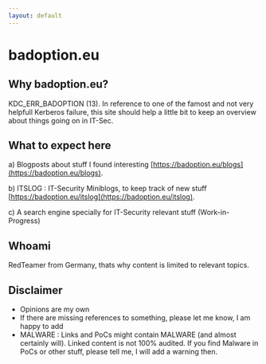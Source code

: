 ```yaml
---
layout: default
---
```


# badoption.eu

## Why badoption.eu?
KDC_ERR_BADOPTION (13).
In reference to one of the famost and not very helpfull Kerberos failure, this site should help a little bit to keep an overview about things going on in IT-Sec.

## What to expect here
a) Blogposts about stuff I found interesting
[https://badoption.eu/blogs](https://badoption.eu/blogs).

b) ITSLOG : IT-Security Miniblogs, to keep track of new stuff
[https://badoption.eu/itslog](https://badoption.eu/itslog).

c) A search engine specially for IT-Security relevant stuff (Work-in-Progress)

## Whoami
RedTeamer from Germany, thats why content is limited to relevant topics.

## Disclaimer
- Opinions are my own
- If there are missing references to something, please let me know, I am happy to add
- MALWARE : Links and PoCs might contain MALWARE (and almost certainly will). Linked content is not 100% audited. If you find Malware in PoCs or other stuff, please tell me, I will add a warning then.

